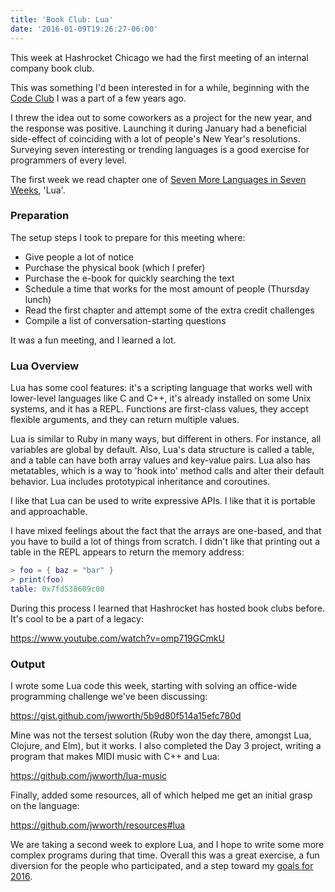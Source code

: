 ```yaml
---
title: 'Book Club: Lua'
date: '2016-01-09T19:26:27-06:00'
---
```


This week at Hashrocket Chicago we had the first meeting of an internal company book club.

This was something I'd been interested in for a while, beginning with the [Code Club](/code-club) I was a part of a few years ago.

I threw the idea out to some coworkers as a project for the new year, and the response was positive. Launching it during January had a beneficial side-effect of coinciding with a lot of people's New Year's resolutions. Surveying seven interesting or trending languages is a good exercise for programmers of every level.

The first week we read chapter one of [Seven More Languages in Seven Weeks](https://pragprog.com/book/7lang/seven-more-languages-in-seven-weeks), 'Lua'.

### Preparation

The setup steps I took to prepare for this meeting where:

* Give people a lot of notice
* Purchase the physical book (which I prefer)
* Purchase the e-book for quickly searching the text
* Schedule a time that works for the most amount of people (Thursday lunch)
* Read the first chapter and attempt some of the extra credit challenges
* Compile a list of conversation-starting questions

It was a fun meeting, and I learned a lot.

### Lua Overview

Lua has some cool features: it's a scripting language that works well with lower-level languages like C and C++, it's already installed on some Unix systems, and it has a REPL. Functions are first-class values, they accept flexible arguments, and they can return multiple values.

Lua is similar to Ruby in many ways, but different in others. For instance, all variables are global by default. Also, Lua's data structure is called a table, and a table can have both array values and key-value pairs. Lua also has metatables, which is a way to 'hook into' method calls and alter their default behavior. Lua includes prototypical inheritance and coroutines.

I like that Lua can be used to write expressive APIs. I like that it is portable and approachable.

I have mixed feelings about the fact that the arrays are one-based, and that you have to build a lot of things from scratch. I didn't like that printing out a table in the REPL appears to return the memory address:

```lua
> foo = { baz = "bar" }
> print(foo)
table: 0x7fd538609c00
```

During this process I learned that Hashrocket has hosted book clubs before. It's cool to be a part of a legacy:

https://www.youtube.com/watch?v=omp719GCmkU

### Output

I wrote some Lua code this week, starting with solving an office-wide programming challenge we've been discussing:

https://gist.github.com/jwworth/5b9d80f514a15efc780d

Mine was not the tersest solution (Ruby won the day there, amongst Lua, Clojure, and Elm), but it works. I also completed the Day 3 project, writing a program that makes MIDI music with C++ and Lua:

https://github.com/jwworth/lua-music

Finally, added some resources, all of which helped me get an initial grasp on the language:

https://github.com/jwworth/resources#lua

We are taking a second week to explore Lua, and I hope to write some more complex programs during that time. Overall this was a great exercise, a fun diversion for the people who participated, and a step toward my [goals for 2016](/my-annual-review-2015).
